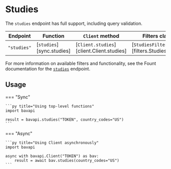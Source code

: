 # Studies

The `studies` endpoint has full support, including query validation.

| Endpoint    | Function                  | `Client` method                           | Filters class                              |
| ----------- | ------------------------- | ----------------------------------------- | ------------------------------------------ |
| `"studies"` | [`studies`][sync.studies] | [`Client.studies`][client.Client.studies] | [`StudiesFilters`][filters.StudiesFilters] |

For more information on available filters and functionality, see the Fount documentation for the [`studies`](https://developer.wppbav.com/docs/2.x/core-resources/studies) endpoint.

## Usage

=== "Sync"

    ```py title="Using top-level functions"
    import bavapi

    result = bavapi.studies("TOKEN", country_codes="US")
    ```

=== "Async"

    ```py title="Using Client asynchronously"
    import bavapi

    async with bavapi.Client("TOKEN") as bav:
        result = await bav.studies(country_codes="US")
    ```
